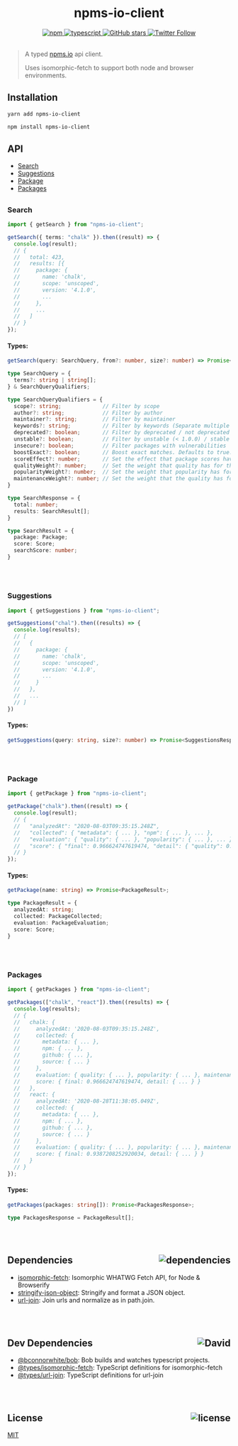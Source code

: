<div align="center">
  <h1>npms-io-client</h1>
  <a href="https://npmjs.com/package/npms-io-client">
    <img alt="npm" src="https://img.shields.io/npm/v/npms-io-client.svg">
  </a>
  <a href="https://github.com/bconnorwhite/npms-io-client">
    <img alt="typescript" src="https://img.shields.io/github/languages/top/bconnorwhite/npms-io-client.svg">
  </a>
  <a href="https://github.com/bconnorwhite/npms-io-client">
    <img alt="GitHub stars" src="https://img.shields.io/github/stars/bconnorwhite/npms-io-client?label=Stars%20Appreciated%21&style=social">
  </a>
  <a href="https://twitter.com/bconnorwhite">
    <img alt="Twitter Follow" src="https://img.shields.io/twitter/follow/bconnorwhite.svg?label=%40bconnorwhite&style=social">
  </a>
</div>

<br />

> A typed [npms.io](https://npms.io/) api client.
>
> Uses isomorphic-fetch to support both node and browser environments.


## Installation

```bash
yarn add npms-io-client
```

```bash
npm install npms-io-client
```

## API
- [Search](#Search)
- [Suggestions](#Suggestions)
- [Package](#Package)
- [Packages](#Packages)

##

### Search
```ts
import { getSearch } from "npms-io-client";

getSearch({ terms: "chalk" }).then((result) => {
  console.log(result);
  // {
  //   total: 423,
  //   results: [{
  //     package: {
  //       name: 'chalk',
  //       scope: 'unscoped',
  //       version: '4.1.0',
  //       ...
  //     },
  //     ...
  //   ]
  // }
});
```

#### Types:
```ts
getSearch(query: SearchQuery, from?: number, size?: number) => Promise<SearchResponse>;

type SearchQuery = {
  terms?: string | string[];
} & SearchQueryQualifiers;

type SearchQueryQualifiers = {
  scope?: string;             // Filter by scope
  author?: string;            // Filter by author
  maintainer?: string;        // Filter by maintainer
  keywords?: string;          // Filter by keywords (Separate multiple keywords with commas. You may also exclude keywords e.g: -framework).
  deprecated?: boolean;       // Filter by deprecated / not deprecated
  unstable?: boolean;         // Filter by unstable (< 1.0.0) / stable (> 1.0.0)
  insecure?: boolean;         // Filter packages with vulnerabilities
  boostExact?: boolean;       // Boost exact matches. Defaults to true.
  scoreEffect?: number;       // Set the effect that package scores have for the final search score, defaults to 15.3
  qualityWeight?: number;     // Set the weight that quality has for the each package score, defaults to 1.95
  popularityWeight?: number;  // Set the weight that popularity has for the each package score, defaults to 3.3
  maintenanceWeight?: number; // Set the weight that the quality has for the each package score, defaults to 2.05
}

type SearchResponse = {
  total: number;
  results: SearchResult[];
}

type SearchResult = {
  package: Package;
  score: Score;
  searchScore: number;
}
```

##

<br />

### Suggestions
```ts
import { getSuggestions } from "npms-io-client";

getSuggestions("chal").then((results) => {
  console.log(results);
  // [
  //   {
  //     package: {
  //       name: 'chalk',
  //       scope: 'unscoped',
  //       version: '4.1.0',
  //       ...
  //     }
  //   },
  //   ...
  // ]
})
```
#### Types:
```ts
getSuggestions(query: string, size?: number) => Promise<SuggestionsResponse>;
```

##

<br />

### Package
```ts
import { getPackage } from "npms-io-client";

getPackage("chalk").then((result) => {
  console.log(result);
  // {
  //   "analyzedAt": "2020-08-03T09:35:15.248Z",
  //   "collected": { "metadata": { ... }, "npm": { ... }, ... },
  //   "evaluation": { "quality": { ... }, "popularity": { ... }, ... }
  //   "score": { "final": 0.966624747619474, "detail": { "quality": 0.9545507877497884, "popularity": 0.9437035852952291, ... } }
  // }
});
```

#### Types:
```ts
getPackage(name: string) => Promise<PackageResult>;

type PackageResult = {
  analyzedAt: string;
  collected: PackageCollected;
  evaluation: PackageEvaluation;
  score: Score;
}
```

##

<br />

### Packages
```ts
import { getPackages } from "npms-io-client";

getPackages(["chalk", "react"]).then((results) => {
  console.log(results);
  // {
  //   chalk: {
  //     analyzedAt: '2020-08-03T09:35:15.248Z',
  //     collected: {
  //       metadata: { ... },
  //       npm: { ... },
  //       github: { ... },
  //       source: { ... }
  //     },
  //     evaluation: { quality: { ... }, popularity: { ... }, maintenance: { ... } },
  //     score: { final: 0.966624747619474, detail: { ... } }
  //   },
  //   react: {
  //     analyzedAt: '2020-08-28T11:38:05.049Z',
  //     collected: {
  //       metadata: { ... },
  //       npm: { ... },
  //       github: { ... },
  //       source: { ... }
  //     },
  //     evaluation: { quality: { ... }, popularity: { ... }, maintenance: { ... } },
  //     score: { final: 0.9387208252920034, detail: { ... } }
  //   }
  // }
});

```
#### Types:
```ts
getPackages(packages: string[]): Promise<PackagesResponse>;

type PackagesResponse = PackageResult[];
```

##

<br />


<h2>Dependencies<img align="right" alt="dependencies" src="https://img.shields.io/david/bconnorwhite/npms-io-client.svg"></h2>

- [isomorphic-fetch](https://npmjs.com/package/isomorphic-fetch): Isomorphic WHATWG Fetch API, for Node & Browserify
- [stringify-json-object](https://npmjs.com/package/stringify-json-object): Stringify and format a JSON object.
- [url-join](https://npmjs.com/package/url-join): Join urls and normalize as in path.join.


##

<br />

<h2>Dev Dependencies<img align="right" alt="David" src="https://img.shields.io/david/dev/bconnorwhite/npms-io-client.svg"></h2>

- [@bconnorwhite/bob](https://npmjs.com/package/@bconnorwhite/bob): Bob builds and watches typescript projects.
- [@types/isomorphic-fetch](https://npmjs.com/package/@types/isomorphic-fetch): TypeScript definitions for isomorphic-fetch
- [@types/url-join](https://npmjs.com/package/@types/url-join): TypeScript definitions for url-join

##

<br />

<h2>License <img align="right" alt="license" src="https://img.shields.io/npm/l/npms-io-client.svg"></h2>

[MIT](https://mit-license.org/)
